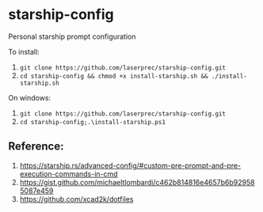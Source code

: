 # starship-config
Personal starship prompt configuration

To install:
1. `git clone https://github.com/laserprec/starship-config.git`
1. `cd starship-config && chmod +x install-starship.sh && ./install-starship.sh`

On windows:
1. `git clone https://github.com/laserprec/starship-config.git`
1. `cd starship-config;.\install-starship.ps1`

## Reference:
1. https://starship.rs/advanced-config/#custom-pre-prompt-and-pre-execution-commands-in-cmd
1. https://gist.github.com/michaeltlombardi/c462b814816e4657b6b929585087e459
1. https://github.com/xcad2k/dotfiles